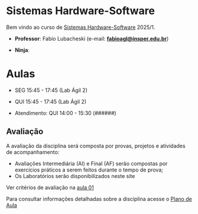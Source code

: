 # Sistemas Hardware-Software

Bem vindo ao curso de <a href="./outros/sistemas-hardware-software.html" target="_blank">Sistemas Hardware-Software</a> 2025/1.

* **Professor**: Fabio Lubacheski (e-mail: **fabioagl@insper.edu.br**)

* **Ninja**: 

# Aulas

* SEG 15:45 - 17:45 (Lab Ágil 2)
* QUI 15:45 - 17:45 (Lab Ágil 2)

* Atendimento: QUI 14:00 - 15:30 (######)

## Avaliação

A avaliação da disciplina será composta por provas, projetos e atividades de acompanhamento:

* Avaliações Intermediária (AI) e Final (AF) serão compostas por exercícios práticos a serem feitos durante o tempo de prova;
* Os Laboratórios serão disponibilizados neste site

Ver critérios de avaliação na [aula 01](./aulas/01-inteiros/slides.pdf)

Para consultar informações detalhadas sobre a disciplina acesse o [Plano de Aula](PlanoDeAula_25_1.pdf)
